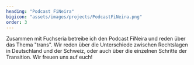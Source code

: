 ```yaml
---
heading: "Podcast FiNeira"
bigicon: "assets/images/projects/PodcastFiNeira.png"
order: 3
---
```

Zusammen mit Fuchseria betreibe ich den Podcast FiNeira und reden über das Thema "trans". Wir reden über die Unterschiede zwischen Rechtslagen in Deutschland und der Schweiz, oder auch über die einzelnen Schritte der Transition.
Wir freuen uns auf euch!
